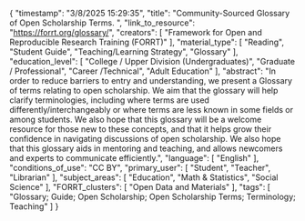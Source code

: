 {
    "timestamp": "3/8/2025 15:29:35",
    "title": "Community-Sourced Glossary of Open Scholarship Terms. ",
    "link_to_resource": "https://forrt.org/glossary/",
    "creators": [
        "Framework for Open and Reproducible Research Training (FORRT)"
    ],
    "material_type": [
        "Reading",
        "Student Guide",
        "Teaching/Learning Strategy",
        "Glossary"
    ],
    "education_level": [
        "College / Upper Division (Undergraduates)",
        "Graduate / Professional",
        "Career /Technical",
        "Adult Education"
    ],
    "abstract": "In order to reduce barriers to entry and understanding, we present a Glossary of terms relating to open scholarship. We aim that the glossary will help clarify terminologies, including where terms are used differently/interchangeably or where terms are less known in some fields or among students. We also hope that this glossary will be a welcome resource for those new to these concepts, and that it helps grow their confidence in navigating discussions of open scholarship. We also hope that this glossary aids in mentoring and teaching, and allows newcomers and experts to communicate efficiently.",
    "language": [
        "English"
    ],
    "conditions_of_use": "CC BY",
    "primary_user": [
        "Student",
        "Teacher",
        "Librarian"
    ],
    "subject_areas": [
        "Education",
        "Math & Statistics",
        "Social Science"
    ],
    "FORRT_clusters": [
        "Open Data and Materials"
    ],
    "tags": [
        "Glossary; Guide; Open Scholarship; Open Scholarship Terms; Terminology; Teaching"
    ]
}